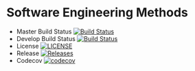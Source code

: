 # Software Engineering Methods

- Master Build Status [![Build Status](https://travis-ci.com/DAVIDCIOCOIU95/groupOne.svg?branch=master)](https://travis-ci.com/DAVIDCIOCOIU95/groupOne)
- Develop Build Status [![Build Status](https://travis-ci.com/DAVIDCIOCOIU95/groupOne.svg?branch=develop)](https://travis-ci.com/DAVIDCIOCOIU95/groupOne)
- License [![LICENSE](https://img.shields.io/github/license/DAVIDCIOCOIU95/groupOne.svg?style=flat-square)](https://github.com/DAVIDCIOCOIU95/groupOne/blob/master/LICENSE)
- Release [![Releases](https://img.shields.io/github/release/DAVIDCIOCOIU95/groupOne/all.svg?style=flat-square)](https://github.com/DAVIDCIOCOIU95/groupOne/releases)
- Codecov [![codecov](https://codecov.io/gh/DAVIDCIOCOIU95/groupOne/branch/master/graph/badge.svg)](https://codecov.io/gh/DAVIDCIOCOIU95/groupOne)